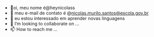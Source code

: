 - 👋oi, meu nome é@heynicolass
- 👀 meu e-mail de contato é @nicolas.murilo.santos@escola.gov.br 
- 🌱 eu estou interessado em aprender novas linguagens 
- 💞️ I’m looking to collaborate on ...
- 📫 How to reach me ...

<!---
heynicolass/heynicolass is a ✨ special ✨ repository because its `README.md` (this file) appears on your GitHub profile.
You can click the Preview link to take a look at your changes.
--->
